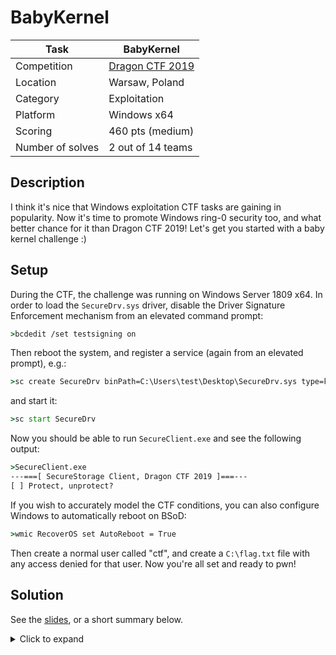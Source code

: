 # BabyKernel

| Task             | BabyKernel                 |
|------------------|----------------------------|
| Competition      | [Dragon CTF 2019](https://ctftime.org/event/887)            |
| Location				 | Warsaw, Poland				 		  |
| Category         | Exploitation               |
| Platform         | Windows x64                |
| Scoring          | 460 pts (medium)           |
| Number of solves | 2 out of 14 teams          |

## Description

I think it's nice that Windows exploitation CTF tasks are gaining in popularity. Now it's time to promote Windows ring-0 security too, and what better chance for it than Dragon CTF 2019! Let's get you started with a baby kernel challenge :)

## Setup

During the CTF, the challenge was running on Windows Server 1809 x64. In order to load the `SecureDrv.sys` driver, disable the Driver Signature Enforcement mechanism from an elevated command prompt:

```bat
>bcdedit /set testsigning on
```

Then reboot the system, and register a service (again from an elevated prompt), e.g.:

```bat
>sc create SecureDrv binPath=C:\Users\test\Desktop\SecureDrv.sys type=kernel
```

and start it:

```bat
>sc start SecureDrv
```

Now you should be able to run `SecureClient.exe` and see the following output:

```bat
>SecureClient.exe
---===[ SecureStorage Client, Dragon CTF 2019 ]===---
[ ] Protect, unprotect?
```

If you wish to accurately model the CTF conditions, you can also configure Windows to automatically reboot on BSoD:

```bat
>wmic RecoverOS set AutoReboot = True
```

Then create a normal user called "ctf", and create a `C:\flag.txt` file with any access denied for that user. Now you're all set and ready to pwn!

## Solution

See the [slides](solution/slides.pdf), or a short summary below.

<details><summary>Click to expand</summary>
<p>

The task is a 64-bit Windows kernel driver (`SecureDrv.sys`), loaded in the VM that the player is supposed to exploit. The goal is to elevate one's privileges in the system through a bug in the driver, and read the flag hidden in `C:\flag.txt`, which is normally not accessible. The `SecureDrv.sys` and `SecureClient.exe` (an example client application) files are provided.

A user-mode program communicates with the driver with IOCTLs sent to the `\\.\SecureStorage` interface. There are three operations defined, all of them implemented with `METHOD_NEITHER` (meaning that unsanitized user-mode pointers are passed to the handlers):

 - `MODE_PROTECT`
 - `MODE_UNPROTECT`
 - `PERFORM_OPERATION`

In this case, "protection" means copying a specific user memory region to kernel-mode and erasing the ring-3 area, while unprotecting means copying the previously saved data back to the program's address space. The first two IOCTLs are responsible for switching between operations, while the third one actually triggers their logic. Internally, the mode-switching is achieved by overwriting a static function pointer, which `PERFORM_OPERATION` then calls. This is a pretty useful exploitation primitive in itself.

The actual vulnerability is found in the "unprotect" handler, in the following line:

```C
ProbeForWrite(OutputBuffer, OutputSize + 1, 1);
```

The `OutputSize` is an attacker-controlled `ULONG` variable. When it is set to 0xFFFFFFFF, then the overall `OutputSize + 1` expression overflows and evaluates to 0. When 0 is passed as the `Length` argument to `ProbeForWrite`, the function returns immediately, without performing any sanitization of the `OutputBuffer` pointer at all. In other words, a kernel-mode pointer will pass the validation too.

On the other hand, an `OutputSize` value of 0xFFFFFFFF does not prevent the copying of the output buffer to the specified address; we can still write our previously saved data there. This equips us with a convenient write-what-where primitive, with the "what" being a controlled C-string.

Thanks to the fact that we are logged in as a local user, our processes run with Medium integrity level and therefore have access to the kernel address space information provided by `NtQuerySystemInformation`, such as driver image bases returned by the `SystemModuleInformation` class.

My intended process of exploitation is as follows:

 - Get the base addresses of `ntoskrnl.exe` and `SecureDrv.sys` in the kernel space.
 - Use the write-what-where condition to overwrite the static function pointer in `SecureDrv.sys` with the address of `nt!ExAllocatePoolWithTag`.
 - The function pointer is called with two user-controlled arguments, and its return value is propagated back to ring-3. Thus, we can now allocate a writeable/executable region of kernel memory via `ExAllocatePoolWith(NonPagedPool, 0x1000)` and obtain its address. This enables us to bypass SMEP by not having to execute any kernel code in the user address space.
 - Write shellcode (in this case -- copying the security token from the System process to the exploit process) to the newly allocated R/W kernel memory.
 - Overwrite the operation handler with the address of the payload.
 - Trigger the operation handler, have our shellcode executed, and return with NT AUTHORITY/SYSTEM privileges.
 - Spawn a command prompt and let the user read the flag. :)

I followed a very similar set of steps while working on the "Searchme" challenge during WCTF 2018. You can find a detailed write-up here: https://j00ru.vexillium.org/2018/07/exploiting-a-windows-10-pagedpool-off-by-one/.

Of course a write-what-where condition makes it possible to compromise the kernel in a variety of ways, but the above is probably the simplest one.

Here's an example output of my exploit running:

```
---===[ Baby Kernel Exploit, Dragon CTF 2019 ]===---
[+] ntoskrnl: fffff8062baad000, driver: fffff803926e0000
[+] Operation handler overwritten with nt!ExAllocatePoolWithTag
[+] Allocated shellcode address: ffff9805d64ec001
[+] Wrote shellcode bytes to the allocated address
[+] Operation handler overwritten with shellcode address, invoking the payload...
[+] Done, spawning an elevated command prompt:
Microsoft Windows [Version 10.0.17763.805]
(c) 2018 Microsoft Corporation. All rights reserved.

C:\>whoami
nt authority\system

C:\>type C:\flag.txt
DrgnS{Kernel_exploitation_is_twice_the_fun!}
C:\>
```

</p>
</details>
